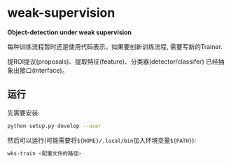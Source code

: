 weak-supervision
=================

**Object-detection under weak supervision**

每种训练流程暂时还是使用代码表示。如果要创新训练流程, 需要写新的Trainer.

提ROI提议(proposals)、提取特征(feature)、分类器(detector/classifer) 已经抽象出接口(interface)。

运行
------------
先需要安装:

```bash
python setup.py develop --user
```

然后可以运行(可能需要将`${HOME}/.local/bin`加入环境变量`${PATH}`):

```bash
wks-train <配置文件的路径>
```
